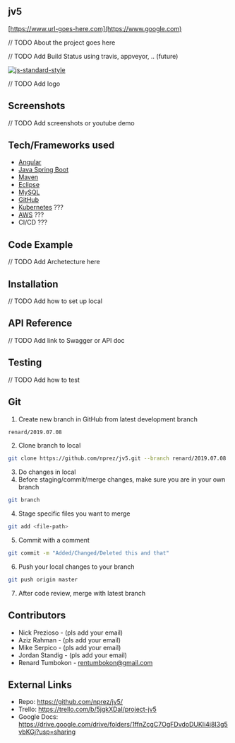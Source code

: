 ## jv5
[https://www.url-goes-here.com](https://www.google.com)

// TODO About the project goes here

// TODO Add Build Status using travis, appveyor, .. (future)

[![js-standard-style](https://img.shields.io/badge/code%20style-standard-brightgreen.svg?style=flat)](https://github.com/feross/standard)

// TODO Add logo

## Screenshots
// TODO Add screenshots or youtube demo

## Tech/Frameworks used
- [Angular](https://angular.io/)
- [Java Spring Boot](https://spring.io/projects/spring-boot)
- [Maven](https://maven.apache.org/guides/introduction/introduction-to-the-lifecycle.html)
- [Eclipse](https://www.eclipse.org)
- [MySQL](https://www.mysql.com/)
- [GitHub](https://github.com)
- [Kubernetes](https://kubernetes.io/) ???
- [AWS](https://aws.amazon.com/) ???
- CI/CD ???

## Code Example
// TODO Add Archetecture here

## Installation
// TODO Add how to set up local

## API Reference
// TODO Add link to Swagger or API doc

## Testing
// TODO Add how to test

## Git 
1. Create new branch in GitHub from latest development branch 
```sh
renard/2019.07.08
```
2. Clone branch to local
```sh
git clone https://github.com/nprez/jv5.git --branch renard/2019.07.08
```
3. Do changes in local
4. Before staging/commit/merge changes, make sure you are in your own branch
```sh
git branch
```
4. Stage specific files you want to merge
```sh
git add <file-path>
```
5. Commit with a comment
```sh
git commit -m "Added/Changed/Deleted this and that"
```
6. Push your local changes to your branch
```sh
git push origin master
```
7. After code review, merge with latest branch

## Contributors
- Nick Prezioso - (pls add your email)
- Aziz Rahman - (pls add your email)
- Mike Serpico - (pls add your email)
- Jordan Standig - (pls add your email)
- Renard Tumbokon - rentumbokon@gmail.com

## External Links
- Repo: https://github.com/nprez/jv5/
- Trello: https://trello.com/b/5jgkXDaI/project-jv5
- Google Docs: https://drive.google.com/drive/folders/1ffnZcgC7OgFDvdoDUKIi4j8I3g5vbKGj?usp=sharing

